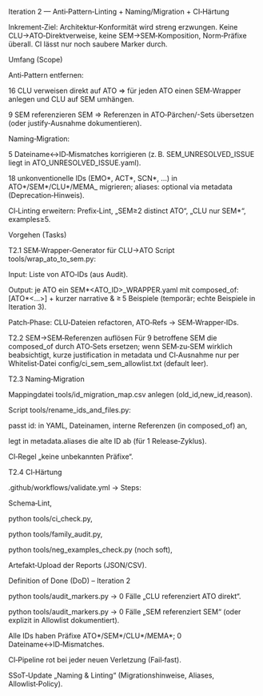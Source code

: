 Iteration 2 — Anti‑Pattern‑Linting + Naming/Migration + CI‑Härtung

Inkrement‑Ziel: Architektur‑Konformität wird streng erzwungen. Keine CLU→ATO‑Direktverweise, keine SEM→SEM‑Komposition, Norm‑Präfixe überall. CI lässt nur noch saubere Marker durch.

Umfang (Scope)

Anti‑Pattern entfernen:

16 CLU verweisen direkt auf ATO ⇒ für jeden ATO einen SEM‑Wrapper anlegen und CLU auf SEM umhängen.

9 SEM referenzieren SEM ⇒ Referenzen in ATO‑Pärchen/-Sets übersetzen (oder justify‑Ausnahme dokumentieren).

Naming‑Migration:

5 Dateiname↔ID‑Mismatches korrigieren (z. B. SEM_UNRESOLVED_ISSUE liegt in ATO_UNRESOLVED_ISSUE.yaml).

18 unkonventionelle IDs (EMO*, ACT*, SCN*, …) in ATO*/SEM*/CLU*/MEMA\_ migrieren; aliases: optional via metadata (Deprecation‑Hinweis).

CI‑Linting erweitern: Prefix‑Lint, „SEM≥2 distinct ATO“, „CLU nur SEM\*“, examples≥5.

Vorgehen (Tasks)

T2.1 SEM‑Wrapper‑Generator für CLU→ATO
Script tools/wrap_ato_to_sem.py:

Input: Liste von ATO‑IDs (aus Audit).

Output: je ATO ein SEM*<ATO_ID>\_WRAPPER.yaml mit composed_of: [ATO*<…>] + kurzer narrative & ≥ 5 Beispiele (temporär; echte Beispiele in Iteration 3).

Patch‑Phase: CLU‑Dateien refactoren, ATO‑Refs → SEM‑Wrapper‑IDs.

T2.2 SEM→SEM‑Referenzen auflösen
Für 9 betroffene SEM die composed_of durch ATO‑Sets ersetzen; wenn SEM‑zu‑SEM wirklich beabsichtigt, kurze justification in metadata und CI‑Ausnahme nur per Whitelist‑Datei config/ci_sem_sem_allowlist.txt (default leer).

T2.3 Naming‑Migration

Mappingdatei tools/id_migration_map.csv anlegen (old_id,new_id,reason).

Script tools/rename_ids_and_files.py:

passt id: in YAML, Dateinamen, interne Referenzen (in composed_of) an,

legt in metadata.aliases die alte ID ab (für 1 Release‑Zyklus).

CI‑Regel „keine unbekannten Präfixe“.

T2.4 CI‑Härtung

.github/workflows/validate.yml → Steps:

Schema‑Lint,

python tools/ci_check.py,

python tools/family_audit.py,

python tools/neg_examples_check.py (noch soft),

Artefakt‑Upload der Reports (JSON/CSV).

Definition of Done (DoD) – Iteration 2

python tools/audit_markers.py → 0 Fälle „CLU referenziert ATO direkt“.

python tools/audit_markers.py → 0 Fälle „SEM referenziert SEM“ (oder explizit in Allowlist dokumentiert).

Alle IDs haben Präfixe ATO*/SEM*/CLU*/MEMA*; 0 Dateiname↔ID‑Mismatches.

CI‑Pipeline rot bei jeder neuen Verletzung (Fail‑fast).

SSoT‑Update „Naming & Linting“ (Migrationshinweise, Aliases, Allowlist‑Policy).
